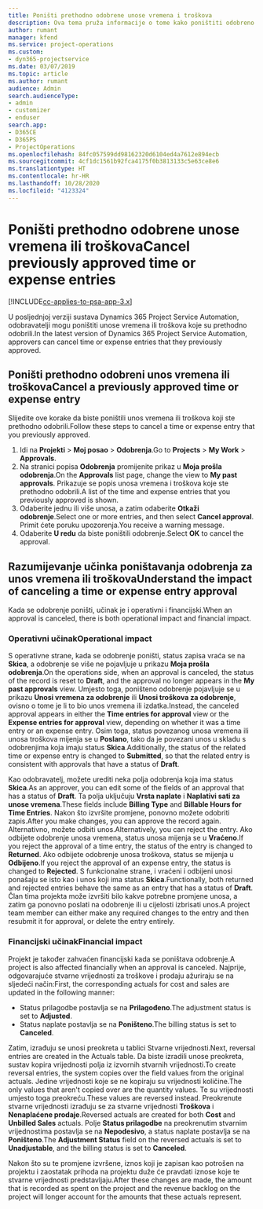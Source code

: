 ```yaml
---
title: Poništi prethodno odobrene unose vremena i troškova
description: Ova tema pruža informacije o tome kako poništiti odobreno vrijeme projekta i transakciju troškova.
author: rumant
manager: kfend
ms.service: project-operations
ms.custom:
- dyn365-projectservice
ms.date: 03/07/2019
ms.topic: article
ms.author: rumant
audience: Admin
search.audienceType:
- admin
- customizer
- enduser
search.app:
- D365CE
- D365PS
- ProjectOperations
ms.openlocfilehash: 84fc057599dd98162320d6104ed4a7612e894ecb
ms.sourcegitcommit: 4cf1dc1561b92fca4175f0b3813133c5e63ce8e6
ms.translationtype: HT
ms.contentlocale: hr-HR
ms.lasthandoff: 10/28/2020
ms.locfileid: "4123324"
---
```

# <a name="cancel-previously-approved-time-or-expense-entries"></a><span data-ttu-id="5d7dc-103">Poništi prethodno odobrene unose vremena ili troškova</span><span class="sxs-lookup"><span data-stu-id="5d7dc-103">Cancel previously approved time or expense entries</span></span>

[!INCLUDE[cc-applies-to-psa-app-3.x](../includes/cc-applies-to-psa-app-3x.md)]

<span data-ttu-id="5d7dc-104">U posljednjoj verziji sustava Dynamics 365 Project Service Automation, odobravatelji mogu poništiti unose vremena ili troškova koje su prethodno odobrili.</span><span class="sxs-lookup"><span data-stu-id="5d7dc-104">In the latest version of Dynamics 365 Project Service Automation, approvers can cancel time or expense entries that they previously approved.</span></span>

## <a name="cancel-a-previously-approved-time-or-expense-entry"></a><span data-ttu-id="5d7dc-105">Poništi prethodno odobreni unos vremena ili troškova</span><span class="sxs-lookup"><span data-stu-id="5d7dc-105">Cancel a previously approved time or expense entry</span></span>

<span data-ttu-id="5d7dc-106">Slijedite ove korake da biste poništili unos vremena ili troškova koji ste prethodno odobrili.</span><span class="sxs-lookup"><span data-stu-id="5d7dc-106">Follow these steps to cancel a time or expense entry that you previously approved.</span></span>

1. <span data-ttu-id="5d7dc-107">Idi na **Projekti** \> **Moj posao** \> **Odobrenja**.</span><span class="sxs-lookup"><span data-stu-id="5d7dc-107">Go to **Projects** \> **My Work** \> **Approvals**.</span></span>
2. <span data-ttu-id="5d7dc-108">Na stranici popisa **Odobrenja** promijenite prikaz u **Moja prošla odobrenja**.</span><span class="sxs-lookup"><span data-stu-id="5d7dc-108">On the **Approvals** list page, change the view to **My past approvals**.</span></span> <span data-ttu-id="5d7dc-109">Prikazuje se popis unosa vremena i troškova koje ste prethodno odobrili.</span><span class="sxs-lookup"><span data-stu-id="5d7dc-109">A list of the time and expense entries that you previously approved is shown.</span></span>
3. <span data-ttu-id="5d7dc-110">Odaberite jednu ili više unosa, a zatim odaberite **Otkaži odobrenje**.</span><span class="sxs-lookup"><span data-stu-id="5d7dc-110">Select one or more entries, and then select **Cancel approval**.</span></span> <span data-ttu-id="5d7dc-111">Primit ćete poruku upozorenja.</span><span class="sxs-lookup"><span data-stu-id="5d7dc-111">You receive a warning message.</span></span>
4. <span data-ttu-id="5d7dc-112">Odaberite **U redu** da biste poništili odobrenje.</span><span class="sxs-lookup"><span data-stu-id="5d7dc-112">Select **OK** to cancel the approval.</span></span>

## <a name="understand-the-impact-of-canceling-a-time-or-expense-entry-approval"></a><span data-ttu-id="5d7dc-113">Razumijevanje učinka poništavanja odobrenja za unos vremena ili troškova</span><span class="sxs-lookup"><span data-stu-id="5d7dc-113">Understand the impact of canceling a time or expense entry approval</span></span>

<span data-ttu-id="5d7dc-114">Kada se odobrenje poništi, učinak je i operativni i financijski.</span><span class="sxs-lookup"><span data-stu-id="5d7dc-114">When an approval is canceled, there is both operational impact and financial impact.</span></span>

### <a name="operational-impact"></a><span data-ttu-id="5d7dc-115">Operativni učinak</span><span class="sxs-lookup"><span data-stu-id="5d7dc-115">Operational impact</span></span>

<span data-ttu-id="5d7dc-116">S operativne strane, kada se odobrenje poništi, status zapisa vraća se na **Skica**, a odobrenje se više ne pojavljuje u prikazu **Moja prošla odobrenja**.</span><span class="sxs-lookup"><span data-stu-id="5d7dc-116">On the operations side, when an approval is canceled, the status of the record is reset to **Draft**, and the approval no longer appears in the **My past approvals** view.</span></span> <span data-ttu-id="5d7dc-117">Umjesto toga, poništeno odobrenje pojavljuje se u prikazu **Unosi vremena za odobrenje** ili **Unosi troškova za odobrenje**, ovisno o tome je li to bio unos vremena ili izdatka.</span><span class="sxs-lookup"><span data-stu-id="5d7dc-117">Instead, the canceled approval appears in either the **Time entries for approval** view or the **Expense entries for approval** view, depending on whether it was a time entry or an expense entry.</span></span> <span data-ttu-id="5d7dc-118">Osim toga, status povezanog unosa vremena ili unosa troškova mijenja se u **Poslano**, tako da je povezani unos u skladu s odobrenjima koja imaju status **Skica**.</span><span class="sxs-lookup"><span data-stu-id="5d7dc-118">Additionally, the status of the related time or expense entry is changed to **Submitted**, so that the related entry is consistent with approvals that have a status of **Draft**.</span></span>

<span data-ttu-id="5d7dc-119">Kao odobravatelj, možete urediti neka polja odobrenja koja ima status **Skica**.</span><span class="sxs-lookup"><span data-stu-id="5d7dc-119">As an approver, you can edit some of the fields of an approval that has a status of **Draft**.</span></span> <span data-ttu-id="5d7dc-120">Ta polja uključuju **Vrsta naplate** i **Naplativi sati za unose vremena**.</span><span class="sxs-lookup"><span data-stu-id="5d7dc-120">These fields include **Billing Type** and **Billable Hours for Time Entries**.</span></span> <span data-ttu-id="5d7dc-121">Nakon što izvršite promjene, ponovno možete odobriti zapis.</span><span class="sxs-lookup"><span data-stu-id="5d7dc-121">After you make changes, you can approve the record again.</span></span> <span data-ttu-id="5d7dc-122">Alternativno, možete odbiti unos.</span><span class="sxs-lookup"><span data-stu-id="5d7dc-122">Alternatively, you can reject the entry.</span></span> <span data-ttu-id="5d7dc-123">Ako odbijete odobrenje unosa vremena, status unosa mijenja se u **Vraćeno**.</span><span class="sxs-lookup"><span data-stu-id="5d7dc-123">If you reject the approval of a time entry, the status of the entry is changed to **Returned**.</span></span> <span data-ttu-id="5d7dc-124">Ako odbijete odobrenje unosa troškova, status se mijenja u **Odbijeno**.</span><span class="sxs-lookup"><span data-stu-id="5d7dc-124">If you reject the approval of an expense entry, the status is changed to **Rejected**.</span></span> <span data-ttu-id="5d7dc-125">S funkcionalne strane, i vraćeni i odbijeni unosi ponašaju se isto kao i unos koji ima status **Skica**.</span><span class="sxs-lookup"><span data-stu-id="5d7dc-125">Functionally, both returned and rejected entries behave the same as an entry that has a status of **Draft**.</span></span> <span data-ttu-id="5d7dc-126">Član tima projekta može izvršiti bilo kakve potrebne promjene unosa, a zatim ga ponovno poslati na odobrenje ili u cijelosti izbrisati unos.</span><span class="sxs-lookup"><span data-stu-id="5d7dc-126">A project team member can either make any required changes to the entry and then resubmit it for approval, or delete the entry entirely.</span></span>

### <a name="financial-impact"></a><span data-ttu-id="5d7dc-127">Financijski učinak</span><span class="sxs-lookup"><span data-stu-id="5d7dc-127">Financial impact</span></span>

<span data-ttu-id="5d7dc-128">Projekt je također zahvaćen financijski kada se poništava odobrenje.</span><span class="sxs-lookup"><span data-stu-id="5d7dc-128">A project is also affected financially when an approval is canceled.</span></span> <span data-ttu-id="5d7dc-129">Najprije, odgovarajuće stvarne vrijednosti za troškove i prodaju ažuriraju se na sljedeći način:</span><span class="sxs-lookup"><span data-stu-id="5d7dc-129">First, the corresponding actuals for cost and sales are updated in the following manner:</span></span>

- <span data-ttu-id="5d7dc-130">Status prilagodbe postavlja se na **Prilagođeno**.</span><span class="sxs-lookup"><span data-stu-id="5d7dc-130">The adjustment status is set to **Adjusted**.</span></span>
- <span data-ttu-id="5d7dc-131">Status naplate postavlja se na **Poništeno**.</span><span class="sxs-lookup"><span data-stu-id="5d7dc-131">The billing status is set to **Canceled**.</span></span>

<span data-ttu-id="5d7dc-132">Zatim, izrađuju se unosi preokreta u tablici Stvarne vrijednosti.</span><span class="sxs-lookup"><span data-stu-id="5d7dc-132">Next, reversal entries are created in the Actuals table.</span></span> <span data-ttu-id="5d7dc-133">Da biste izradili unose preokreta, sustav kopira vrijednosti polja iz izvornih stvarnih vrijednosti.</span><span class="sxs-lookup"><span data-stu-id="5d7dc-133">To create reversal entries, the system copies over the field values from the original actuals.</span></span> <span data-ttu-id="5d7dc-134">Jedine vrijednosti koje se ne kopiraju su vrijednosti količine.</span><span class="sxs-lookup"><span data-stu-id="5d7dc-134">The only values that aren't copied over are the quantity values.</span></span> <span data-ttu-id="5d7dc-135">Te su vrijednosti umjesto toga preokreću.</span><span class="sxs-lookup"><span data-stu-id="5d7dc-135">These values are reversed instead.</span></span> <span data-ttu-id="5d7dc-136">Preokrenute stvarne vrijednosti izrađuju se za stvarne vrijednosti **Troškova** i **Nenaplaćene prodaje**.</span><span class="sxs-lookup"><span data-stu-id="5d7dc-136">Reversed actuals are created for both **Cost** and **Unbilled Sales** actuals.</span></span> <span data-ttu-id="5d7dc-137">Polje **Status prilagodbe** na preokrenutim stvarnim vrijednostima postavlja se na **Nepodesivo**, a status naplate postavlja se na **Poništeno**.</span><span class="sxs-lookup"><span data-stu-id="5d7dc-137">The **Adjustment Status** field on the reversed actuals is set to **Unadjustable**, and the billing status is set to **Canceled**.</span></span>

<span data-ttu-id="5d7dc-138">Nakon što su te promjene izvršene, iznos koji je zapisan kao potrošen na projektu i zaostatak prihoda na projektu duže će pravdati iznose koje te stvarne vrijednosti predstavljaju.</span><span class="sxs-lookup"><span data-stu-id="5d7dc-138">After these changes are made, the amount that is recorded as spent on the project and the revenue backlog on the project will longer account for the amounts that these actuals represent.</span></span>
